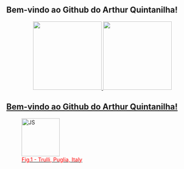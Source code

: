 ## Bem-vindo ao Github do Arthur Quintanilha!
<div align="center">
  <a href="https://github.com/arthurqui">
  <img height="180em" src="https://github-readme-stats.vercel.app/api?username=arthurqui&show_icons=true&theme=dark&include_all_commits=true&count_private=true"/>
  <img height="180em" src="https://github-readme-stats.vercel.app/api/top-langs/?username=arthurqui&layout=compact&langs_count=7&theme=dark"/>
</div>

  
## Bem-vindo ao Github do Arthur Quintanilha!  
<div> 

<figure>
  <img src="https://hermes.digitalinnovation.one/courses/badge/81d76cda-c615-41d7-84c4-c0437c7b545a.png" alt="JS" height="100">
  <figcaption style="color:red;">Fig.1 - Trulli, Puglia, Italy</figcaption>
</figure>

  

</div>




